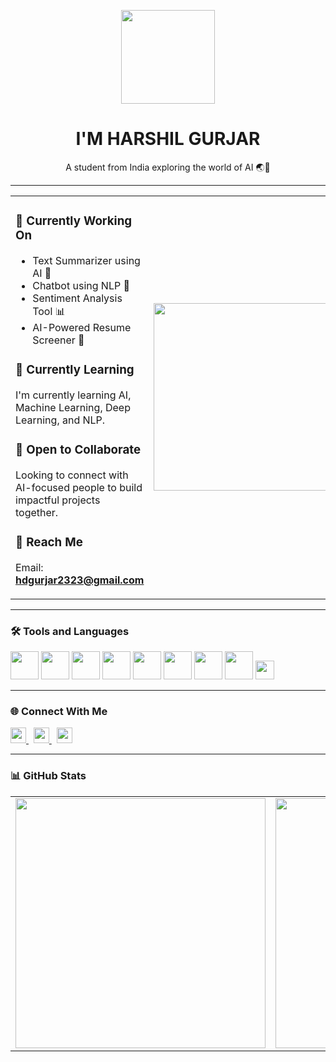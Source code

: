 <p align="center">
  <img src="https://www.adoreinfotech.com/assets/img/chatbot-marketing.gif" width="150" />
</p>

<h1 align="center">I'M HARSHIL GURJAR</h1>
<p align="center">A student from India exploring the world of AI 🌏🤖</p>

---

<table>
<tr>
<td>

### 🤖 Currently Working On
- Text Summarizer using AI 📝  
- Chatbot using NLP 💬  
- Sentiment Analysis Tool 📊  
- AI-Powered Resume Screener 📄  

### 📘 Currently Learning  
I'm currently learning AI, Machine Learning, Deep Learning, and NLP.

### 🤝 Open to Collaborate  
Looking to connect with AI-focused people to build impactful projects together.

### 📩 Reach Me  
Email: **hdgurjar2323@gmail.com**

</td>
<td>
  <img src="https://compote.slate.com/images/5123743f-a73d-4a62-84ab-b17ab3fe0845.gif" width="300" />
</td>
</tr>
</table>

---

### 🛠️ Tools and Languages  
<p align="left">
  <img src="https://skillicons.dev/icons?i=c" width="45"/>
  <img src="https://skillicons.dev/icons?i=cpp" width="45"/>
  <img src="https://skillicons.dev/icons?i=java" width="45"/>
  <img src="https://skillicons.dev/icons?i=python" width="45"/>
  <img src="https://skillicons.dev/icons?i=mysql" width="45"/>
  <img src="https://skillicons.dev/icons?i=tensorflow" width="45"/>
  <img src="https://skillicons.dev/icons?i=pytorch" width="45"/>
  <img src="https://skillicons.dev/icons?i=vscode" width="45"/>
  <img src="https://img.shields.io/badge/Google_Colab-F9AB00?style=for-the-badge&logo=googlecolab&logoColor=white" height="30"/>
</p>

---

### 🌐 Connect With Me  
<p align="left">
  <a href="mailto:hdgurjar2323@gmail.com">
    <img src="https://cdn-icons-png.flaticon.com/512/732/732200.png" width="25" />
  </a>
  &nbsp;
  <a href="https://www.linkedin.com/in/harshil-gurjar23/" target="_blank">
    <img src="https://cdn-icons-png.flaticon.com/512/145/145807.png" width="25" />
  </a>
  &nbsp;
  <a href="https://twitter.com" target="_blank">
    <img src="https://cdn-icons-png.flaticon.com/512/733/733579.png" width="25" />
  </a>
</p>

---

### 📊 GitHub Stats

<table>
<tr>
<td>
  <img src="https://github-readme-stats.vercel.app/api?username=HarshilxAI&show_icons=true&theme=default&bg_color=ADD8E6&text_color=000000&title_color=000000&icon_color=000000" width="400"/>
</td>
<td>
  <img src="https://github-readme-streak-stats.herokuapp.com?user=HarshilxAI&theme=default&background=ADD8E6&ring=000000&fire=000000&currStreakLabel=000000" width="400"/>
</td>
</tr>
</table>
